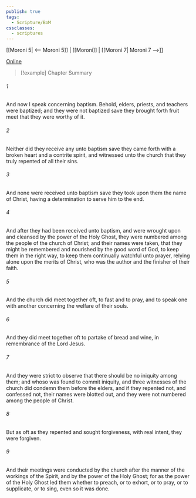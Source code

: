 ```yaml
---
publish: true
tags:
  - Scripture/BoM
cssclasses:
  - scriptures
---
```

[[Moroni 5| <-- Moroni 5]] | [[Moroni]] | [[Moroni 7| Moroni 7 -->]]

[Online](https://churchofjesuschrist.org/study/scriptures/bofm/moro/6?lang=eng)

>[!example] Chapter Summary
>
###### 1
And now I speak concerning baptism. Behold, elders, priests, and teachers were baptized; and they were not baptized save they brought forth fruit meet that they were worthy of it.
###### 2
Neither did they receive any unto baptism save they came forth with a broken heart and a contrite spirit, and witnessed unto the church that they truly repented of all their sins.
###### 3
And none were received unto baptism save they took upon them the name of Christ, having a determination to serve him to the end.
###### 4
And after they had been received unto baptism, and were wrought upon and cleansed by the power of the Holy Ghost, they were numbered among the people of the church of Christ; and their names were taken, that they might be remembered and nourished by the good word of God, to keep them in the right way, to keep them continually watchful unto prayer, relying alone upon the merits of Christ, who was the author and the finisher of their faith.
###### 5
And the church did meet together oft, to fast and to pray, and to speak one with another concerning the welfare of their souls.
###### 6
And they did meet together oft to partake of bread and wine, in remembrance of the Lord Jesus.
###### 7
And they were strict to observe that there should be no iniquity among them; and whoso was found to commit iniquity, and three witnesses of the church did condemn them before the elders, and if they repented not, and confessed not, their names were blotted out, and they were not numbered among the people of Christ.
###### 8
But as oft as they repented and sought forgiveness, with real intent, they were forgiven.
###### 9
And their meetings were conducted by the church after the manner of the workings of the Spirit, and by the power of the Holy Ghost; for as the power of the Holy Ghost led them whether to preach, or to exhort, or to pray, or to supplicate, or to sing, even so it was done.



